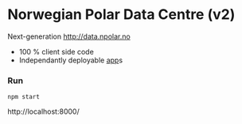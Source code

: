# Norwegian Polar Data Centre (v2)

Next-generation http://data.npolar.no

* 100 % client side code
* Independantly deployable [app](https://github.com/npolar/npdc/tree/master/app)s

### Run
```
npm start
```
http://localhost:8000/